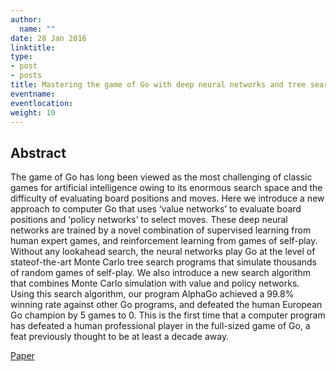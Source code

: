 ```yaml
---
author:
  name: ""
date: 28 Jan 2016
linktitle:
type:
- post
- posts
title: Mastering the game of Go with deep neural networks and tree search
eventname:
eventlocation:  
weight: 10
---
```


## Abstract

The game of Go has long been viewed as the most challenging of classic games for artificial intelligence owing to its enormous search space and the difficulty of evaluating board positions and moves. Here we introduce a new approach to computer Go that uses ‘value networks’ to evaluate board positions and ‘policy networks’ to select moves. These deep neural networks are trained by a novel combination of supervised learning from human expert games, and reinforcement learning from games of self-play. Without any lookahead search, the neural networks play Go at the level of stateof-the-art Monte Carlo tree search programs that simulate thousands of random games of self-play. We also introduce a new search algorithm that combines Monte Carlo simulation with value and policy networks. Using this search algorithm, our program AlphaGo achieved a 99.8% winning rate against other Go programs, and defeated the human European Go champion by 5 games to 0. This is the first time that a computer program has defeated a human professional player in the full-sized game of Go, a feat previously thought to be at least a decade away.

[Paper](https://storage.googleapis.com/deepmind-media/alphago/AlphaGoNaturePaper.pdf)
